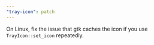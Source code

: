 ```yaml
---
"tray-icon": patch
---
```


On Linux, fix the issue that gtk caches the icon if you use `TrayIcon::set_icon` repeatedly.
